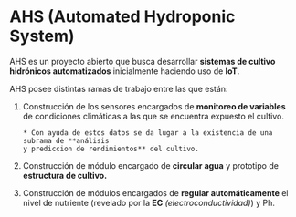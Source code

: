 # AHS (Automated Hydroponic System)

AHS es un proyecto abierto que busca desarrollar **sistemas de cultivo hidrónicos automatizados**
inicialmente haciendo uso de **IoT**. 

AHS posee distintas ramas de trabajo entre las que están:

1.	Construcción de los sensores encargados de **monitoreo de variables** de condiciones climáticas 
	a las que se encuentra expuesto el cultivo.

		* Con ayuda de estos datos se da lugar a la existencia de una subrama de **análisis 
		y prediccion de rendimientos** del cultivo.

2.	Construcción de módulo encargado de **circular agua** y prototipo de **estructura de cultivo.**

3.	Construcción de módulos encargados de **regular automáticamente** el nivel de nutriente
	(revelado por la **EC** _(electroconductividad)_) y Ph. 
